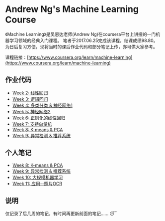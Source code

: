 # Andrew Ng's Machine Learning Course
《Machine Learning》是吴恩达老师(Andrew Ng)在coursera平台上讲授的一门机器学习领域的经典入门课程。
笔者于2017.06.25完成该课程，结课成绩98.80。
为日后复习方便，现将当时的课后作业代码和部分笔记上传，亦可供大家参考。

课程链接：[https://www.coursera.org/learn/machine-learning](https://www.coursera.org/learn/machine-learning)

## 作业代码
* [Week 2: 线性回归](./assignments/machine-learning-ex1%20(线性回归))
* [Week 3: 逻辑回归](./assignments/machine-learning-ex2%20(逻辑回归))
* [Week 4: 多类分类 & 神经网络1](./assignments/machine-learning-ex3%20(多类分类%20&%20神经网络))
* [Week 5: 神经网络2](./assignments/machine-learning-ex4%20(神经网络))
* [Week 6: 正则化的线性回归](./assignments/machine-learning-ex5%20(正则化的线性回归))
* [Week 7: 支持向量机](./assignments/machine-learning-ex6%20(SVM支持向量机))
* [Week 8: K-means & PCA](./assignments/machine-learning-ex7%20(K-means%20&%20PCA))
* [Week 9: 异常检测 & 推荐系统](./assignments/machine-learning-ex8%20(异常检测%20&%20推荐系统))

## 个人笔记
* [Week 8: K-means & PCA](./docs/w8_LectureNotes.pdf)
* [Week 9: 异常检测 & 推荐系统](./docs/w9_LectureNotes.pdf)
* [Week 10: 大规模机器学习](./docs/w10_LectureNotes.pdf)
* [Week 11: 应用--照片OCR](./docs/w11_LectureNotes.pdf)

## 说明
仅记录了后几周的笔记，有时间再更新前面的笔记...... :sleeping:


